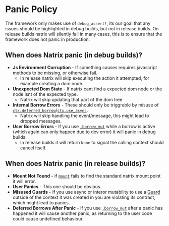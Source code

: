 # Panic Policy

The framework only makes use of `debug_assert!`, its our goal that any issues should be highlighted in debug builds, but not in release builds. On release builds natrix will silently fail in many cases, this is to ensure that the framework does not panic in production.

## When does Natrix panic (in debug builds)?

* **Js Environment Corruption** - If something causes requires javascript methods to be missing, or otherwise fail.
    * In release natrix will skip executing the action it attempted, for example creating a dom node.
* **Unexpected Dom State** - If natrix cant find a expected dom node or the node isnt of the expected type.
    * Natrix will skip updating that part of the dom tree
* **Internal Borrow Errors** - These should only be triggrable by misuse of [`ctx.deferred_borrow`](state::State::deferred_borrow)/[`ctx.use_async`](state::State::use_async).
    * Natrix will skip handling the event/message, this might lead to dropped messages.
* **User Borrow Errors** - If you use [`.borrow_mut`](state::DeferredCtx::borrow_mut) while a borrow is active (which again can only happen due to dev error) it will panic in debug builds.
    * In release builds it will return `None` to signal the calling context should cancel itself.

## When does Natrix panic (in release builds)?
* **Mount Not Found** - if [`mount`](component::mount) fails to find the standard natrix mount point it will error.
* **User Panics** - This one should be obvious.
* **Misused Guards** - If you use async or interor mutability to use a [Guard](state::Guard) outside of the context it was created in you are violating its contract, which might lead to panics.
* **Deferred Borrows After Panic** - If you use [`.borrow_mut`](state::DeferredCtx::borrow_mut) after a panic has happened it will cause another panic, as returning to the user code could cause undefined behaviour.

